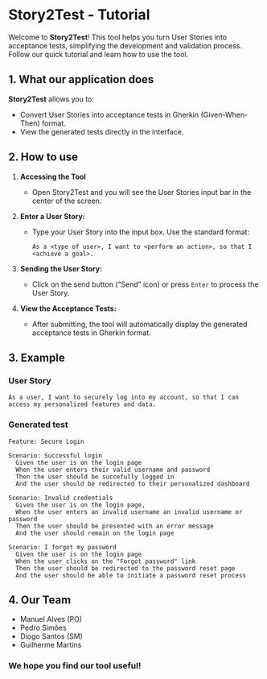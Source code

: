 # Story2Test - Tutorial

Welcome to **Story2Test**! This tool helps you turn User Stories into acceptance tests, simplifying the development and validation process. Follow our quick tutorial and learn how to use the tool. 



## 1. What our application does

**Story2Test** allows you to:
- Convert User Stories into acceptance tests in Gherkin (Given-When-Then) format.
- View the generated tests directly in the interface.



## 2. How to use

1. **Accessing the Tool**
   - Open Story2Test and you will see the User Stories input bar in the center of the screen.

2. **Enter a User Story:**
   - Type your User Story into the input box. Use the standard format:
     ```
     As a <type of user>, I want to <perform an action>, so that I <achieve a goal>.
     ```

3. **Sending the User Story:**
   - Click on the send button (“Send” icon) or press `Enter` to process the User Story.

4. **View the Acceptance Tests:**
   - After submitting, the tool will automatically display the generated acceptance tests in Gherkin format.



## 3. Example


### User Story

```
As a user, I want to securely log into my account, so that I can access my personalized features and data. 
```

### Generated test

```
Feature: Secure Login

Scenario: Successful login
  Given the user is on the login page
  When the user enters their valid username and password
  Then the user should be succefully logged in
  And the user should be redirected to their personalized dashboard

Scenario: Invalid credentials
  Given the user is on the login page,
  When the user enters an invalid username an invalid username or password
  Then the user should be presented with an error message
  And the user should remain on the login page

Scenario: I forgot my password
  Given the user is on the login page
  When the user clicks on the "Forgot password" link
  Then the user should be redirected to the password reset page
  And the user should be able to initiate a password reset process
```

## 4. Our Team

- Manuel Alves (PO)
- Pedro Simões
- Diogo Santos (SM)
- Guilherme Martins


### We hope you find our tool useful!
